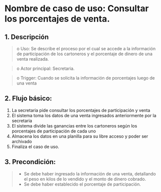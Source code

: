 # Nombre de caso de uso: Consultar los porcentajes de venta.

## 1. Descripción
>o Uso: Se describe el proceso por el cual  se accede a la información de participación de los cartoneros y el porcentaje de dinero de una venta realizada.

>o Actor principal: Secretaria.

>o Trigger: Cuando se solicita la información de porcentajes luego de una venta

## 2. Flujo básico:
1. La secretaria pide consultar los porcentajes de participación y venta
2. El sistema toma los datos de una venta ingresados anteriormente por la secretaria
3. El sistema divide las ganancias entre los cartoneros según los porcentajes de participación de cada uno
4. Almacena los datos en una planilla para su libre acceso y poder ser archivado
5. Finaliza el caso de uso.

## 3. Precondición: 
>- Se debe haber ingresado la información de una venta,  detallando el peso en kilos de lo vendido y el monto de dinero cobrado.
>- Se debe haber establecido el porcentaje de participación.
